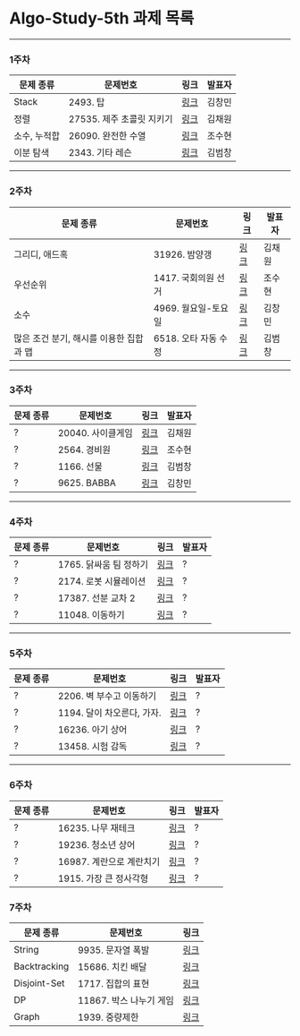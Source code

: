 # Algo-Study-5th 과제 목록
-------------
### 1주차
| 문제 종류 | 문제번호 | 링크 | 발표자 |
| ----- | ----- | ----- | ----- |
| Stack |2493. 탑|[링크](https://www.acmicpc.net/problem/2493)| 김창민 |
| 정렬 |27535. 제주 초콜릿 지키기|[링크](https://www.acmicpc.net/problem/27535)| 김채원 |
| 소수, 누적합 |26090. 완전한 수열|[링크](https://www.acmicpc.net/problem/26090)| 조수현 |
| 이분 탐색 |2343. 기타 레슨|[링크](https://www.acmicpc.net/problem/2343)| 김범창 |
-------------
### 2주차
| 문제 종류 | 문제번호 | 링크 | 발표자 |
| ----- | ----- | ----- | ----- |
| 그리디, 애드혹 |31926. 밤양갱|[링크](https://www.acmicpc.net/problem/31926)| 김채원 |
| 우선순위  |1417. 국회의원 선거|[링크](https://www.acmicpc.net/problem/1417)| 조수현 |
| 소수 |4969. 월요일-토요일|[링크](https://www.acmicpc.net/problem/4969)| 김창민 |
| 많은 조건 분기, 해시를 이용한 집합과 맵 |6518. 오타 자동 수정|[링크](https://www.acmicpc.net/problem/6518)| 김범창 |
-------------
### 3주차
| 문제 종류 | 문제번호 | 링크 | 발표자 |
| ----- | ----- | ----- | ----- |
| ? |20040. 사이클게임|[링크](https://www.acmicpc.net/problem/20040)| 김채원 |
| ? |2564. 경비원|[링크](https://www.acmicpc.net/problem/2564)| 조수현 |
| ? |1166. 선물|[링크](https://www.acmicpc.net/problem/1166)| 김범창 |
| ? |9625. BABBA|[링크](https://www.acmicpc.net/problem/9625)| 김창민 |
-------------
### 4주차
| 문제 종류 | 문제번호 | 링크 | 발표자 |
| ----- | ----- | ----- | ----- |
| ? |1765. 닭싸움 팀 정하기|[링크](https://www.acmicpc.net/problem/1765)| ? |
| ? |2174. 로봇 시뮬레이션|[링크](https://www.acmicpc.net/problem/2174)| ? |
| ? |17387. 선분 교차 2|[링크](https://www.acmicpc.net/problem/17387)| ? |
| ? |11048. 이동하기|[링크](https://www.acmicpc.net/problem/11048)| ? |
-------------
### 5주차
| 문제 종류 | 문제번호 | 링크 | 발표자 |
| ----- | ----- | ----- | ----- |
| ? |2206. 벽 부수고 이동하기|[링크](https://www.acmicpc.net/problem/2206)| ? |
| ? |1194. 달이 차오른다, 가자.|[링크](https://www.acmicpc.net/problem/1194)| ? |
| ? |16236. 아기 상어|[링크](https://www.acmicpc.net/problem/16236)| ? |
| ? |13458. 시험 감독|[링크](https://www.acmicpc.net/problem/13458)| ? |
-------------
### 6주차
| 문제 종류 | 문제번호 | 링크 | 발표자 |
| ----- | ----- | ----- | ----- |
| ? |16235. 나무 재테크|[링크](https://www.acmicpc.net/problem/16235)| ? |
| ? |19236. 청소년 상어|[링크](https://www.acmicpc.net/problem/19236)| ? |
| ? |16987. 계란으로 계란치기|[링크](https://www.acmicpc.net/problem/16987)| ? |
| ? |1915. 가장 큰 정사각형|[링크](https://www.acmicpc.net/problem/1915)| ? |
### 7주차
| 문제 종류 | 문제번호 | 링크 |
| ----- | ----- | ----- |
| String |9935. 문자열 폭발|[링크](https://www.acmicpc.net/problem/9935)|
| Backtracking |15686. 치킨 배달|[링크](https://www.acmicpc.net/problem/15686)|
| Disjoint-Set |1717. 집합의 표현|[링크](https://www.acmicpc.net/problem/1717)|
| DP |11867. 박스 나누기 게임|[링크](https://www.acmicpc.net/problem/11867)|
| Graph |1939. 중량제한|[링크](https://www.acmicpc.net/problem/1939)|
